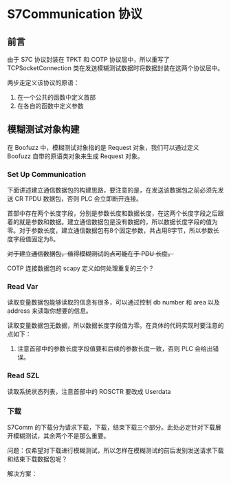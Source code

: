 # S7Communication 协议

## 前言

由于 S7C 协议封装在 TPKT 和 COTP 协议层中，所以重写了 TCPSocketConnection 类在发送模糊测试数据时将数据封装在这两个协议层中。


<!-- 1. 对于 S7C 协议，数据包之间的结构大致相同，为了减少代码量，希望把首部字段设置成公共的，不过这样会导致无法接收用户的布尔列表了。所以我们需要一种方法来在定义完毕用例的结构之后，还可以对用例中的字段变异规则进行修改。

解决方案：

```python
a = S7CommunicationGenerator().header
print(a.stack[0].fuzzable)
a.stack[0]._fuzzable=True
print(a.stack[0].fuzzable)
# False
# True
> 以上方法破坏了封装性，不是一个好的方法。
``` -->


两步走定义该协议的原语：

1. 在一个公共的函数中定义首部
2. 在各自的函数中定义参数


## 模糊测试对象构建

在 Boofuzz 中，模糊测试对象指的是 Request 对象，我们可以通过定义 Boofuzz 自带的原语类对象来生成 Request 对象。

### Set Up Communication

下面讲述建立通信数据包的构建思路，要注意的是，在发送该数据包之前必须先发送 CR TPDU 数据包，否则 PLC 会立即断开连接。

首部中存在两个长度字段，分别是参数长度和数据长度，在这两个长度字段之后跟着的就是参数和数据。建立通信数据包是没有数据的，所以数据长度字段的值为零。对于参数长度，建立通信数据包有8个固定参数，共占用8字节，所以参数长度字段值固定为8。

~~对于建立通信数据包，值得模糊测试的点可能在于 PDU 长度。~~

COTP 连接数据包的 scapy 定义如何处理重复的三个？


### Read Var

读取变量数据包能够读取的信息有很多，可以通过控制 db number 和 area 以及 address 来读取你想要的信息。

读取变量数据包无数据，所以数据长度字段值为零。在具体的代码实现时要注意的点如下：

1. 注意首部中的参数长度字段值要和后续的参数长度一致，否则 PLC 会给出错误。


### Read SZL

读取系统状态列表，注意首部中的 ROSCTR 要改成 Userdata

### 下载

S7Comm 的下载分为请求下载，下载，结束下载三个部分。此处必定针对下载展开模糊测试，其余两个不是那么重要。

问题：仅希望对下载进行模糊测试，所以怎样在模糊测试的前后发别发送请求下载和结束下载数据包呢？

解决方案：

